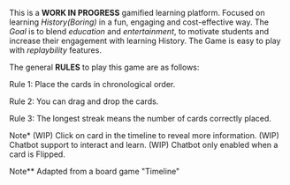 This is a **WORK IN PROGRESS** gamified learning platform.
Focused on learning _History(Boring)_ in a fun, engaging and cost-effective way.
The _Goal_ is to blend _education_ and _entertainment_, to motivate students and increase their engagement with learning History.
The Game is easy to play with _replaybility_ features.

The general **RULES** to play this game are as follows:

Rule 1: Place the cards in chronological order.

Rule 2: You can drag and drop the cards.

Rule 3: The longest streak means the number of cards correctly placed.

Note\* (WIP) Click on card in the timeline to reveal more information.
(WIP) Chatbot support to interact and learn.
(WIP) Chatbot only enabled when a card is Flipped.

Note\*\* Adapted from a board game "Timeline"

